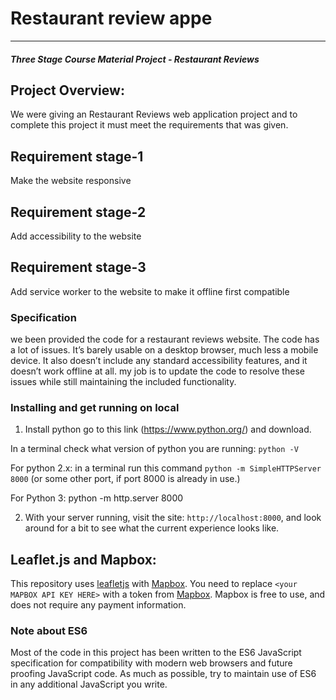 # Restaurant review appe
---
#### _Three Stage Course Material Project - Restaurant Reviews_

## Project Overview:

We were giving an Restaurant Reviews web application project and to complete this project it must meet the requirements that was given.

## Requirement stage-1
  Make the website responsive 
## Requirement stage-2
  Add accessibility to the website
## Requirement stage-3
  Add service worker to the website to make it offline first compatible



### Specification

we been provided the code for a restaurant reviews website. The code has a lot of issues. It’s barely usable on a desktop browser, much less a mobile device. It also doesn’t include any standard accessibility features, and it doesn’t work offline at all. my job is to update the code to resolve these issues while still maintaining the included functionality. 

### Installing and get running on local

1. Install python go to this link (https://www.python.org/) and download.

In a terminal check what version of python you are running: `python -V`

For python 2.x: in a terminal run this command `python -m SimpleHTTPServer 8000`
 (or some other port, if port 8000 is already in use.) 
 
For Python 3: python -m http.server 8000

2. With your server running, visit the site: `http://localhost:8000`, and look around for a bit to see what the current experience looks like.







## Leaflet.js and Mapbox:

This repository uses [leafletjs](https://leafletjs.com/) with [Mapbox](https://www.mapbox.com/). You need to replace `<your MAPBOX API KEY HERE>` with a token from [Mapbox](https://www.mapbox.com/). Mapbox is free to use, and does not require any payment information. 

### Note about ES6

Most of the code in this project has been written to the ES6 JavaScript specification for compatibility with modern web browsers and future proofing JavaScript code. As much as possible, try to maintain use of ES6 in any additional JavaScript you write. 




